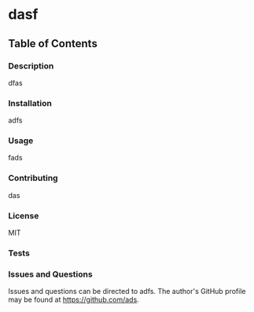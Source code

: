 # dasf

## Table of Contents


### Description
dfas

### Installation
adfs

### Usage
fads

### Contributing
das

### License
MIT

### Tests


### Issues and Questions
Issues and questions can be directed to adfs. The author's GitHub profile may be found at https://github.com/ads.